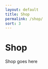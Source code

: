 ```yaml
---
layout: default
title: Shop
permalink: /shop/
sort: 3
---
```

<h1>Shop</h1>
<div>
Shop goes here
</div>